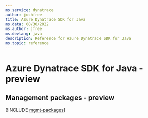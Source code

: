 ```yaml
---
ms.service: dynatrace
author: joshfree
title: Azure Dynatrace SDK for Java
ms.data: 08/30/2022
ms.author: jfree
ms.devlang: java
description: Reference for Azure Dynatrace SDK for Java
ms.topic: reference
---
```

# Azure Dynatrace SDK for Java - preview

## Management packages - preview
[!INCLUDE [mgmt-packages](dynatrace-mgmt-index.md)]
